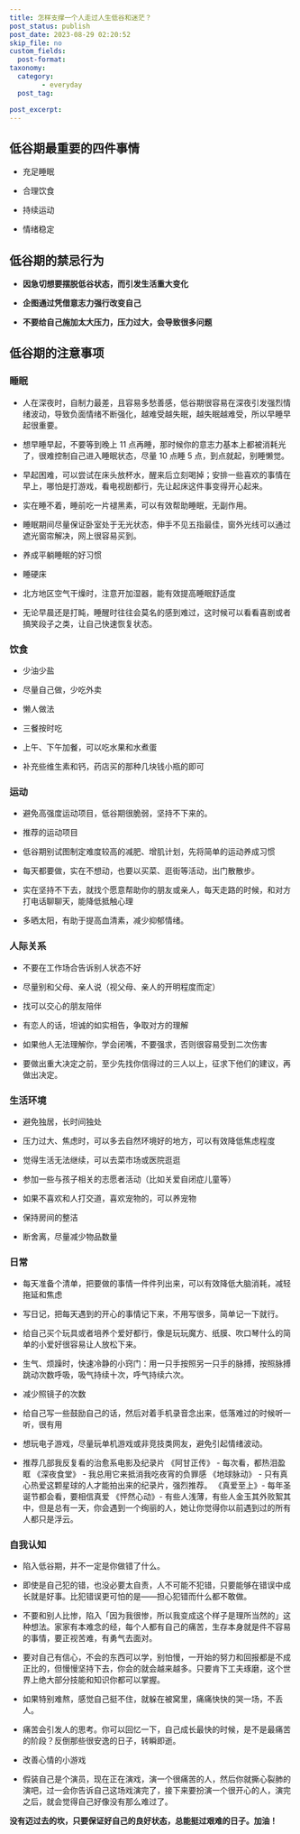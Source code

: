 ```yaml
---
title: 怎样支撑一个人走过人生低谷和迷茫？
post_status: publish
post_date: 2023-08-29 02:20:52
skip_file: no
custom_fields: 
  post-format: 
taxonomy:
  category:
        - everyday
  post_tag:

post_excerpt: 
---
```

## 低谷期最重要的四件事情

* 充足睡眠

* 合理饮食

* 持续运动

* 情绪稳定

## 低谷期的禁忌行为

* **因急切想要摆脱低谷状态，而引发生活重大变化**

* **企图通过凭借意志力强行改变自己**

* **不要给自己施加太大压力，压力过大，会导致很多问题**

## 低谷期的注意事项

### **睡眠**

* 人在深夜时，自制力最差，且容易多愁善感，低谷期很容易在深夜引发强烈情绪波动，导致负面情绪不断强化，越难受越失眠，越失眠越难受，所以早睡早起很重要。

* 想早睡早起，不要等到晚上 11 点再睡，那时候你的意志力基本上都被消耗光了，很难控制自己进入睡眠状态，尽量 10 点睡 5 点，到点就起，别睡懒觉。

* 早起困难，可以尝试在床头放杯水，醒来后立刻喝掉；安排一些喜欢的事情在早上，哪怕是打游戏，看电视剧都行，先让起床这件事变得开心起来。

* 实在睡不着，睡前吃一片褪黑素，可以有效帮助睡眠，无副作用。

* 睡眠期间尽量保证卧室处于无光状态，伸手不见五指最佳，窗外光线可以通过遮光窗帘解决，网上很容易买到。

* 养成平躺睡眠的好习惯

* 睡硬床

* 北方地区空气干燥时，注意开加湿器，能有效提高睡眠舒适度

* 无论早晨还是打盹，睡醒时往往会莫名的感到难过，这时候可以看看喜剧或者搞笑段子之类，让自己快速恢复状态。

### **饮食**

* 少油少盐

* 尽量自己做，少吃外卖

* 懒人做法

* 三餐按时吃

* 上午、下午加餐，可以吃水果和水煮蛋

* 补充些维生素和钙，药店买的那种几块钱小瓶的即可

### **运动**

* 避免高强度运动项目，低谷期很脆弱，坚持不下来的。

* 推荐的运动项目

* 低谷期别试图制定难度较高的减肥、增肌计划，先将简单的运动养成习惯

* 每天都要做，实在不想动，也要以买菜、逛街等活动，出门散散步。

* 实在坚持不下去，就找个愿意帮助你的朋友或亲人，每天走路的时候，和对方打电话聊聊天，能降低抵触心理

* 多晒太阳，有助于提高血清素，减少抑郁情绪。

### 人际关系

* 不要在工作场合告诉别人状态不好

* 尽量别和父母、亲人说（视父母、亲人的开明程度而定）

* 找可以交心的朋友陪伴

* 有恋人的话，坦诚的如实相告，争取对方的理解

* 如果他人无法理解你，学会闭嘴，不要强求，否则很容易受到二次伤害

* 要做出重大决定之前，至少先找你信得过的三人以上，征求下他们的建议，再做出决定。

### 生活环境

* 避免独居，长时间独处

* 压力过大、焦虑时，可以多去自然环境好的地方，可以有效降低焦虑程度

* 觉得生活无法继续，可以去菜市场或医院逛逛

* 参加一些与孩子相关的志愿者活动（比如关爱自闭症儿童等）

* 如果不喜欢和人打交道，喜欢宠物的，可以养宠物

* 保持房间的整洁

* 断舍离，尽量减少物品数量

### 日常

* 每天准备个清单，把要做的事情一件件列出来，可以有效降低大脑消耗，减轻拖延和焦虑

* 写日记，把每天遇到的开心的事情记下来，不用写很多，简单记一下就行。

* 给自己买个玩具或者培养个爱好都行，像是玩玩魔方、纸膜、吹口琴什么的简单的小爱好很容易让人放松下来。

* 生气、烦躁时，快速冷静的小窍门：用一只手按照另一只手的脉搏，按照脉搏跳动次数呼吸，吸气持续十次，呼气持续六次。

* 减少照镜子的次数

* 给自己写一些鼓励自己的话，然后对着手机录音念出来，低落难过的时候听一听，很有用

* 想玩电子游戏，尽量玩单机游戏或非竞技类网友，避免引起情绪波动。

* 推荐几部我反复看的治愈系电影及纪录片 《阿甘正传》 - 每次看，都热泪盈眶 《深夜食堂》 - 我总用它来抵消我吃夜宵的负罪感 《地球脉动》 - 只有真心热爱这颗星球的人才能拍出来的纪录片，强烈推荐。 《真爱至上》- 每年圣诞节都会看，要相信真爱 《怦然心动》- 有些人浅薄，有些人金玉其外败絮其中，但是总有一天，你会遇到一个绚丽的人，她让你觉得你以前遇到过的所有人都只是浮云。

### 自我认知

* 陷入低谷期，并不一定是你做错了什么。

* 即使是自己犯的错，也没必要太自责，人不可能不犯错，只要能够在错误中成长就是好事。比犯错误更可怕的是——担心犯错而什么都不敢做。

* 不要和别人比惨，陷入「因为我很惨，所以我变成这个样子是理所当然的」这种想法。家家有本难念的经，每个人都有自己的痛苦，生存本身就是件不容易的事情，要正视苦难，有勇气去面对。

* 要对自己有信心，不会的东西可以学，别怕慢，一开始的努力和回报都是不成正比的，但慢慢坚持下去，你会的就会越来越多。只要肯下工夫琢磨，这个世界上绝大部分技能和知识你都可以掌握。

* 如果特别难熬，感觉自己挺不住，就躲在被窝里，痛痛快快的哭一场，不丢人。

* 痛苦会引发人的思考。你可以回忆一下，自己成长最快的时候，是不是最痛苦的阶段？反倒那些很安逸的日子，转瞬即逝。

* 改善心情的小游戏

* 假装自己是个演员，现在正在演戏，演一个很痛苦的人，然后你就撕心裂肺的演吧，过一会你告诉自己这场戏演完了，接下来要扮演一个很开心的人，演完之后，就会觉得自己好像没有那么难过了。

**没有迈过去的坎，只要保证好自己的良好状态，总能挺过艰难的日子。加油！**